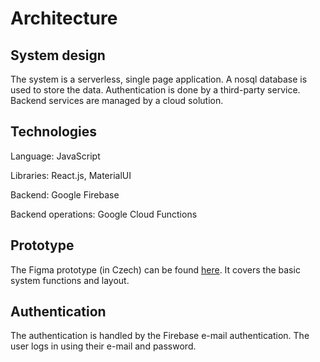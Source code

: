 # Architecture

## System design

The system is a serverless, single page application. A nosql database is used
to store the data. Authentication is done by a third-party service. Backend
services are managed by a cloud solution.

## Technologies

Language: JavaScript

Libraries: React.js, MaterialUI

Backend: Google Firebase

Backend operations: Google Cloud Functions

## Prototype

The Figma prototype (in Czech) can be found [here](https://www.figma.com/proto/9sgqCVsU7n3Fcl1EEdr4Hd/Guest-Manager?node-id=1%3A64&scaling=scale-down-width).
It covers the basic system functions and layout.

## Authentication

The authentication is handled by the Firebase e-mail authentication. The user logs in using their e-mail and password.
